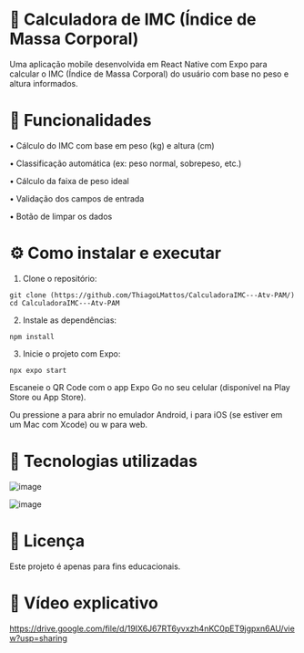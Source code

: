 # 📱 Calculadora de IMC (Índice de Massa Corporal)

  Uma aplicação mobile desenvolvida em React Native com Expo para calcular o IMC (Índice de Massa Corporal) do usuário com base no peso e altura informados.


# 🧠 Funcionalidades

  • Cálculo do IMC com base em peso (kg) e altura (cm)

  • Classificação automática (ex: peso normal, sobrepeso, etc.)

  • Cálculo da faixa de peso ideal

  • Validação dos campos de entrada

  • Botão de limpar os dados


# ⚙️ Como instalar e executar

  1. Clone o repositório:

    git clone (https://github.com/ThiagoLMattos/CalculadoraIMC---Atv-PAM/)
    cd CalculadoraIMC---Atv-PAM

  2. Instale as dependências:

    npm install

  3. Inicie o projeto com Expo:

    npx expo start



  Escaneie o QR Code com o app Expo Go no seu celular (disponível na Play Store ou App Store).

  Ou pressione a para abrir no emulador Android, i para iOS (se estiver em um Mac com Xcode) ou w para web.

# 💠 Tecnologias utilizadas

  ![image](https://github.com/user-attachments/assets/fc01ccc2-178d-4e1c-b263-afd7db5a5860)


  ![image](https://github.com/user-attachments/assets/2d684014-416e-48f4-b74c-2947c477d7a0)


# 📄 Licença

  Este projeto é apenas para fins educacionais.

# 🎥 Vídeo explicativo

https://drive.google.com/file/d/19IX6J67RT6yvxzh4nKC0pET9jgpxn6AU/view?usp=sharing
